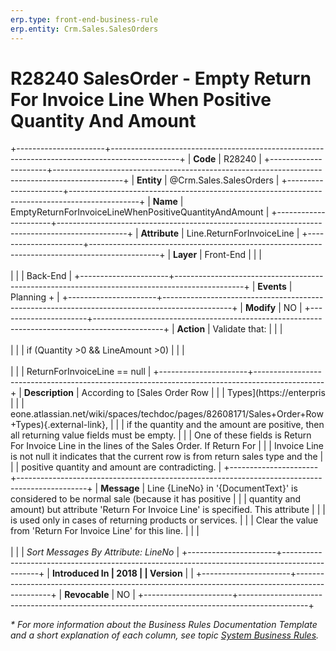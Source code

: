 ```yaml
---
erp.type: front-end-business-rule
erp.entity: Crm.Sales.SalesOrders
---
```


# R28240 SalesOrder - Empty Return For Invoice Line When Positive Quantity And Amount
+----------------------+-----------------------------------------------------------------------------------------------+
| **Code**             | R28240                                                                                        |
+----------------------+-----------------------------------------------------------------------------------------------+
| **Entity**           | @Crm.Sales.SalesOrders                                                                        |
+----------------------+-----------------------------------------------------------------------------------------------+
| **Name**             | EmptyReturnForInvoiceLineWhenPositiveQuantityAndAmount                                        |
+----------------------+-----------------------------------------------------------------------------------------------+
| **Attribute**        | Line.ReturnForInvoiceLine                                                                     |
+----------------------+-----------------------------------------------------------------------------------------------+
| **Layer**            | Front-End                                                                                     |
|                      | <br/><br/>                                                                                    |
|                      | Back-End                                                                                      |
+----------------------+-----------------------------------------------------------------------------------------------+
| **Events**           | Planning +                                                                                    |
+----------------------+-----------------------------------------------------------------------------------------------+
| **Modify**           | NO                                                                                            |
+----------------------+-----------------------------------------------------------------------------------------------+
| **Action**           | Validate that:                                                                                |
|                      | <br/><br/>                                                                                    |
|                      | if (Quantity \>0 && LineAmount \>0)                                                           |
|                      | <br/><br/>                                                                                    |
|                      | ReturnForInvoiceLine == null                                                                  |
+----------------------+-----------------------------------------------------------------------------------------------+
| **Description**      | According to [Sales Order Row                                                                 |
|                      | Types](https://enterpris                                                                      |
|                      | eone.atlassian.net/wiki/spaces/techdoc/pages/82608171/Sales+Order+Row+Types){.external-link}, |
|                      | if the quantity and the amount are positive, then all returning value fields must be empty.   |
|                      | One of these fields is Return For Invoice Line in the lines of the Sales Order. If Return For |
|                      | Invoice Line is not null it indicates that the current row is from return sales type and the  |
|                      | positive quantity and amount are contradicting.                                               |
+----------------------+-----------------------------------------------------------------------------------------------+
| **Message**          | Line {LineNo} in \'{DocumentText}\' is considered to be normal sale (because it has positive  |
|                      | quantity and amount) but attribute \'Return For Invoice Line\' is specified. This attribute   |
|                      | is used only in cases of returning products or services.                                      |
|                      | Clear the value from \'Return For Invoice Line\' for this line.                               |
|                      | <br/><br/>                                                                                    |
|                      | *Sort Messages By Attribute: LineNo*                                                          |
+----------------------+-----------------------------------------------------------------------------------------------+
| **Introduced In      | 2018                                                                                          |
| Version**            |                                                                                               |
+----------------------+-----------------------------------------------------------------------------------------------+
| **Revocable**        | NO                                                                                            |
+----------------------+-----------------------------------------------------------------------------------------------+

*\* For more information about the Business Rules Documentation Template and a short explanation of each column, see
topic [System Business Rules](../templates/template-description-system-business-rules.md).*
